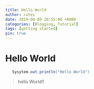 ```yaml
---
title: Hello World
author: cotes
date: 2019-08-09 20:55:00 +0800
categories: [Blogging, Tutorial]
tags: [getting started]
pin: true
---
```


# Hello World

```java
   Sysytem.out.println("Hello World")
```


>hello World!!

